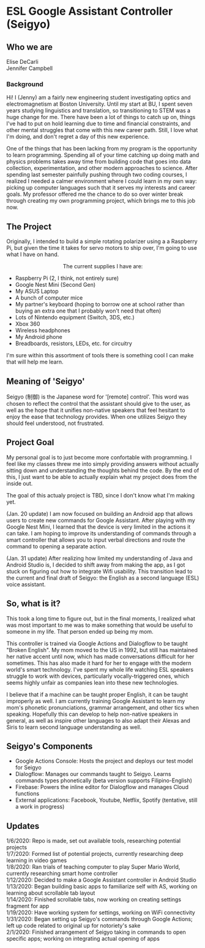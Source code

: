 # ESL Google Assistant Controller (Seigyo)

## Who we are

Elise DeCarli<br>
Jennifer Campbell

### Background
Hi! I (Jenny) am a fairly new engineering student investigating optics and electromagnetism at Boston University. Until my start at BU, I spent seven years studying linguistics and translation, so transitioning to STEM was a huge change for me. There have been a lot of things to catch up on, things I've had to put on hold learning due to time and financial constraints, and other mental struggles that come with this new career path. Still, I love what I'm doing, and don't regret a day of this new experience.

One of the things that has been lacking from my program is the opportunity to learn programming. Spending all of your time catching up doing math and physics problems takes away time from building code that goes into data collection, experimentation, and other modern approaches to science. After spending last semester painfully pushing through two coding courses, I realized I needed a calmer environment where I could learn in my own way: picking up computer languages such that it serves my interests and career goals. My professor offered me the chance to do so over winter break through creating my own programming project, which brings me to this job now.

## The Project
Originally, I intended to build a simple rotating polarizer using a a Raspberry Pi, but given the time it takes for servo motors to ship over, I'm going to use what I have on hand.

<p align="center">The current supplies I have are:</p>

- Raspberry Pi (2, I think, not entirely sure)
- Google Nest Mini (Second Gen)
- My ASUS Laptop
- A bunch of computer mice
- My partner's keyboard (hoping to borrow one at school rather than buying an extra one that I probably won't need that often)
- Lots of Nintendo equipment (Switch, 3DS, etc.)
- Xbox 360
- Wireless headphones
- My Android phone
- Breadboards, resistors, LEDs, etc. for circuitry

I'm sure within this assortment of tools there is something cool I can make that will help me learn.

## Meaning of 'Seigyo'

Seigyo (制御) is the Japanese word for '[remote] control'. This word was chosen to reflect the control that the assistant should give to the user, as well as the hope that it unifies non-native speakers that feel hesitant to enjoy the ease that technology provides. When one utilizes Seigyo they should feel understood, not frustrated. 

## Project Goal
My personal goal is to just become more confortable with programming. I feel like my classes threw me into simply providing answers without actually sitting down and understanding the thoughts behind the code. By the end of this, I just want to be able to actually explain what my project does from the inside out.
          
The goal of this actualy project is TBD, since I don't know what I'm making yet.

(Jan. 20 update) I am now focused on building an Android app that allows users to create new commands for Google Assistant. After playing with my Google Nest Mini, I learned that the device is very limited in the actions it can take. I am hoping to improve its understanding of commands through a smart controller that allows you to input verbal directions and route the command to opening a separate action.

(Jan. 31 update) After realizing how limited my understanding of Java and Android Studio is, I decided to shift away from making the app, as I got stuck on figuring out how to integrate Wifi usability. This transition lead to the current and final draft of Seigyo: the English as a second language (ESL) voice assistant.

## So, what is it?
This took a long time to figure out, but in the final moments, I realized what was most important to me was to make something that would be useful to someone in my life. That person ended up being my mom.

This controller is trained via Google Actions and Dialogflow to be taught "Broken English". My mom moved to the US in 1992, but still has maintained her native accent until now, which has made conversations difficult for her sometimes. This has also made it hard for her to engage with the modern world's smart technology. I've spent my whole life watching ESL speakers struggle to work with devices, particularly vocally-triggered ones, which seems highly unfair as companies lean into these new technologies.

I believe that if a machine can be taught proper English, it can be taught improperly as well. I am currently training Google Assistant to learn my mom's phonetic pronunciations, grammar arrangement, and other tics when speaking. Hopefully this can develop to help non-native speakers in general, as well as inspire other languages to also adapt their Alexas and Siris to learn second language understanding as well.

## Seigyo's Components

- Google Actions Console: Hosts the project and deploys our test model for Seigyo
- Dialogflow: Manages our commands taught to Seigyo. Learns commands types phonetically (beta version supports Filipino-English)
- Firebase: Powers the inline editor for Dialogflow and manages Cloud functions
- External applications: Facebook, Youtube, Netflix, Spotify (tentative, still a work in progress)

## Updates
1/6/2020: Repo is made, set out available tools, researching potential projects<br>
1/7/2020: Formed list of potential projects, currently researching deep learning in video games<br>
1/8/2020: Ran trials of teaching computer to play Super Mario World, currently researching smart home controller<br>
1/12/2020: Decided to make a Google Assistant controller in Android Studio<br>
1/13/2020: Began building basic apps to familiarize self with AS, working on learning about scrollable tab layout<br>
1/14/2020: Finished scrollable tabs, now working on creating settings fragment for app<br>
1/19/2020: Have working system for settings, working on WiFi connectivity<br>
1/31/2020: Began setting up Seigyo's commands through Google Actions; left up code related to original up for notoriety's sake<br>
2/1/2020: Finished arrangement of Seigyo taking in commands to open specific apps; working on integrating actual opening of apps<br>
